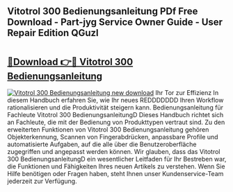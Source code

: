 ## Vitotrol 300 Bedienungsanleitung PDf Free Download - Part-jyg Service Owner Guide - User Repair Edition QGuzl

# <h2><a href="http://df09qp.blite.top/?on=Vitotrol+300+Bedienungsanleitung">🔗Download 👉🔴 Vitotrol 300 Bedienungsanleitung</a></h2>

[![Vitotrol 300 Bedienungsanleitung new download](https://i.imgur.com/lujVjoI.png)](http://df09qp.blite.top/?on=Vitotrol+300+Bedienungsanleitung)
Ihr Tor zur Effizienz In diesem Handbuch erfahren Sie, wie Ihr neues REDDDDDDD Ihren Workflow rationalisieren und die Produktivität steigern kann. Bedienungsanleitung für Fachleute Vitotrol 300 BedienungsanleitungD Dieses Handbuch richtet sich an Fachleute, die mit der Bedienung von Produkttypen vertraut sind. Zu den erweiterten Funktionen von Vitotrol 300 Bedienungsanleitung gehören Objekterkennung, Scannen von Fingerabdrücken, anpassbare Profile und automatisierte Aufgaben, auf die alle über die Benutzeroberfläche zugegriffen und angepasst werden können. Wir glauben, dass das Vitotrol 300 BedienungsanleitungD ein wesentlicher Leitfaden für Ihr Bestreben war, die Funktionen und Fähigkeiten Ihres neuen Artikels zu verstehen. Wenn Sie Hilfe benötigen oder Fragen haben, steht Ihnen unser Kundenservice-Team jederzeit zur Verfügung.
